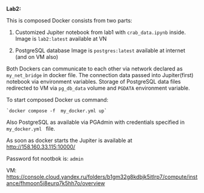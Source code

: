 **Lab2:**

This  is  composed  Docker consists from two parts: 
1. Customized  Jupiter notebook  from lab1 with  `crab_data.ipynb` inside.
   Image is  `lab2:latest`  available  at  VN 
   
2. PostgreSQL database 
   Image  is `postgres:latest` available  at  internet (and  on VM also)


Both Dockers can  communicate to each  other  via  network declared  as `my_net_bridge` in docker  file.
The connection data passed  into Jupiter(first)  notebook via  environment  variables. 
Storage  of  PostgreSQL data files  redirected  to VM via  `pg_db_data` volume and  `PGDATA` environment  variable.

To start composed  Docker us command: 

  	`docker compose -f  my_docker.yml up`

Also PostgreSQL  as  available  via  PGAdmin with  credentials  specified  in `my_docker.yml ` file.

As  soon as  docker  starts  the  Jupiter  is  available  at  http://158.160.33.115:10000/

Password  fot  nootbok is: `admin`

VM: https://console.cloud.yandex.ru/folders/b1gm32g8kdbjk5itlrp7/compute/instance/fhmoon5i8eurq7k5hh7o/overview


